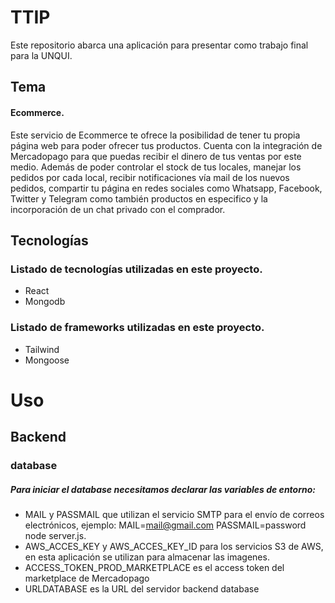 # TTIP

Este repositorio abarca una aplicación para presentar como trabajo final para la UNQUI.

## Tema
#### Ecommerce.
Este servicio de Ecommerce te ofrece la posibilidad de tener tu propia página web para poder ofrecer tus productos. Cuenta con la integración de Mercadopago para que puedas recibir el dinero de tus ventas por este medio. Además de poder controlar el stock de tus locales, manejar los pedidos por cada local, recibir notificaciones vía mail de los nuevos pedidos, compartir tu página en redes sociales como Whatsapp, Facebook, Twitter y Telegram como también productos en especifico y la incorporación de un chat privado con el comprador.

## Tecnologías
### Listado de tecnologías utilizadas en este proyecto.
* React
* Mongodb

### Listado de frameworks utilizadas en este proyecto.
* Tailwind
* Mongoose


# Uso

## Backend
### database
##### Para iniciar el database necesitamos declarar las variables de entorno:
* MAIL y PASSMAIL que utilizan el servicio SMTP para el envío de correos electrónicos, ejemplo: MAIL=mail@gmail.com PASSMAIL=password node server.js.
* AWS_ACCES_KEY y AWS_ACCES_KEY_ID para los servicios S3 de AWS, en esta aplicación se utilizan para almacenar las imagenes.
* ACCESS_TOKEN_PROD_MARKETPLACE es el access token del marketplace de Mercadopago
* URLDATABASE es la URL del servidor backend database
